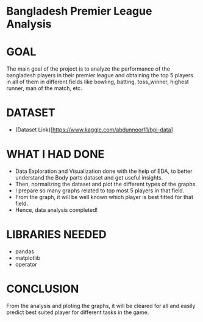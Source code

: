 # Bangladesh Premier League Analysis

# GOAL 
The main goal of the project is to analyze the performance of the bangladesh players in their premier league and obtaining the top 5 players in all of them in different fields like bowling, batting, toss_winner, highest runner, man of the match, etc.

# DATASET 
* (Dataset Link)[https://www.kaggle.com/abdunnoor11/bpl-data]

# WHAT I HAD DONE 
* Data Exploration and Visualization done with the help of EDA, to better understand the Body parts dataset and get useful insights.
* Then, normalizing the dataset and plot the different types of the graphs.
* I prepare so many graphs related to top most 5 players in that field.
* From the graph, it will be well known which player is best fitted for that field.
* Hence, data analysis completed!

# LIBRARIES NEEDED 
* pandas
* matplotlib
* operator

# CONCLUSION 
From the analysis and ploting the graphs, it will be cleared for all and easily predict best suited player for different tasks in the game.

